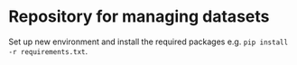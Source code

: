 # Repository for managing datasets

Set up new environment and install the required packages e.g. `pip install -r requirements.txt`.
